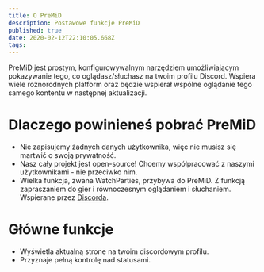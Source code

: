 ```yaml
---
title: O PreMiD
description: Postawowe funkcje PreMiD
published: true
date: 2020-02-12T22:10:05.668Z
tags: 
---
```


PreMiD jest prostym, konfigurowywalnym narzędziem umożliwiającym pokazywanie tego, co oglądasz/słuchasz na twoim profilu Discord. Wspiera wiele rożnorodnych platform oraz będzie wspierał wspólne oglądanie tego samego kontentu w następnej aktualizacji.

# Dlaczego powinieneś pobrać PreMiD
- Nie zapisujemy żadnych danych użytkownika, więc nie musisz się martwić o swoją prywatność.
- Nasz cały projekt jest open-source! Chcemy współpracować z naszymi użytkownikami - nie przeciwko nim.
- Wielka funkcja, zwana WatchParties, przybywa do PreMiD. Z funkcją zapraszaniem do gier i równoczesnym oglądaniem i słuchaniem. Wspierane przez [Discorda](https://discordapp.com/).

# Główne funkcje
- Wyświetla aktualną strone na twoim discordowym profilu.
- Przyznaje pełną kontrolę nad statusami.